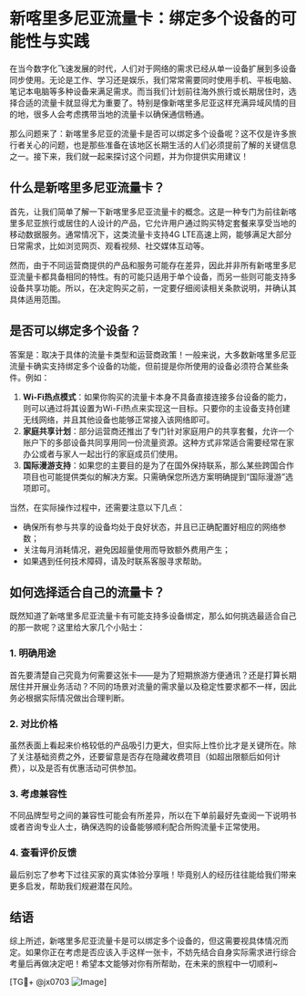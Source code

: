 # 新喀里多尼亚流量卡：绑定多个设备的可能性与实践

在当今数字化飞速发展的时代，人们对于网络的需求已经从单一设备扩展到多设备同步使用。无论是工作、学习还是娱乐，我们常常需要同时使用手机、平板电脑、笔记本电脑等多种设备来满足需求。而当我们计划前往海外旅行或长期居住时，选择合适的流量卡就显得尤为重要了。特别是像新喀里多尼亚这样充满异域风情的目的地，很多人会考虑携带当地的流量卡以确保通信畅通。

那么问题来了：新喀里多尼亚的流量卡是否可以绑定多个设备呢？这不仅是许多旅行者关心的问题，也是那些准备在该地区长期生活的人们必须提前了解的关键信息之一。接下来，我们就一起来探讨这个问题，并为你提供实用建议！

## 什么是新喀里多尼亚流量卡？

首先，让我们简单了解一下新喀里多尼亚流量卡的概念。这是一种专门为前往新喀里多尼亚旅行或居住的人设计的产品，它允许用户通过购买特定套餐来享受当地的移动数据服务。通常情况下，这类流量卡支持4G LTE高速上网，能够满足大部分日常需求，比如浏览网页、观看视频、社交媒体互动等。

然而，由于不同运营商提供的产品和服务可能存在差异，因此并非所有新喀里多尼亚流量卡都具备相同的特性。有的可能只适用于单个设备，而另一些则可能支持多设备共享功能。所以，在决定购买之前，一定要仔细阅读相关条款说明，并确认其具体适用范围。

## 是否可以绑定多个设备？

答案是：取决于具体的流量卡类型和运营商政策！一般来说，大多数新喀里多尼亚流量卡确实支持绑定多个设备的功能，但前提是你所使用的设备必须符合某些条件。例如：

1. **Wi-Fi热点模式**：如果你购买的流量卡本身不具备直接连接多台设备的能力，则可以通过将其设置为Wi-Fi热点来实现这一目标。只要你的主设备支持创建无线网络，并且其他设备也能够正常接入该网络即可。
2. **家庭共享计划**：部分运营商还推出了专门针对家庭用户的共享套餐，允许一个账户下的多部设备共同享用同一份流量资源。这种方式非常适合需要经常在家办公或者与家人一起出行的家庭成员们使用。
3. **国际漫游支持**：如果您的主要目的是为了在国外保持联系，那么某些跨国合作项目也可能提供类似的解决方案。只需确保您所选方案明确提到“国际漫游”选项即可。

当然，在实际操作过程中，还需要注意以下几点：
- 确保所有参与共享的设备均处于良好状态，并且已正确配置好相应的网络参数；
- 关注每月消耗情况，避免因超量使用而导致额外费用产生；
- 如果遇到任何技术障碍，请及时联系客服寻求帮助。

## 如何选择适合自己的流量卡？

既然知道了新喀里多尼亚流量卡有可能支持多设备绑定，那么如何挑选最适合自己的那一款呢？这里给大家几个小贴士：

### 1. 明确用途
首先要清楚自己究竟为何需要这张卡——是为了短期旅游方便通讯？还是打算长期居住并开展业务活动？不同的场景对流量的需求量以及稳定性要求都不一样，因此务必根据实际情况做出合理判断。

### 2. 对比价格
虽然表面上看起来价格较低的产品吸引力更大，但实际上性价比才是关键所在。除了关注基础资费之外，还要留意是否存在隐藏收费项目（如超出限额后如何计费），以及是否有优惠活动可供参加。

### 3. 考虑兼容性
不同品牌型号之间的兼容性可能会有所差异，所以在下单前最好先查阅一下说明书或者咨询专业人士，确保选购的设备能够顺利配合所购流量卡正常使用。

### 4. 查看评价反馈
最后别忘了参考下过往买家的真实体验分享哦！毕竟别人的经历往往能给我们带来更多启发，帮助我们规避潜在风险。

## 结语

综上所述，新喀里多尼亚流量卡是可以绑定多个设备的，但这需要视具体情况而定。如果你正在考虑是否应该入手这样一张卡，不妨先结合自身实际需求进行综合考量后再做决定吧！希望本文能够对你有所帮助，在未来的旅程中一切顺利~

[TG💪+ @jx0703 ![Image](https://github.com/user-attachments/assets/dbca1d08-cadb-493c-b0ec-ad6f7a83f270)]